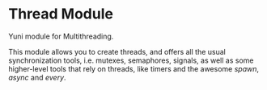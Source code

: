 
Thread Module
=============

Yuni module for Multithreading.

This module allows you to create threads, and offers all the usual
synchronization tools, i.e. mutexes, semaphores, signals, as well as some
higher-level tools that rely on threads, like timers and the awesome *spawn*,
*async* and *every*.
